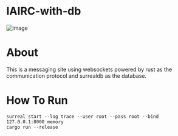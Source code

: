 # IAIRC-with-db
![image](https://github.com/fraugho/IAIRC-with-db/assets/144178952/754c4e15-d5f7-43e4-9cb2-5765407ede94)
# About
This is a messaging site using websockets powered by rust as the communication protocol and surrealdb as the database.
# How To Run
```
surreal start --log trace --user root --pass root --bind 127.0.0.1:8000 memory
cargo run --release
```
